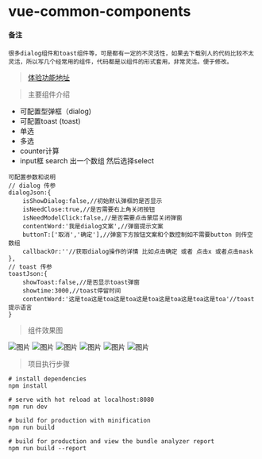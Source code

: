# vue-common-components
#### 备注
    很多dialog组件和toast组件等，可是都有一定的不灵活性，如果去下载别人的代码比较不太灵活，所以写几个经常用的组件，代码都是以组件的形式套用，非常灵活。便于修改。

> [体验功能地址](http://vue.zeroyh.cn/)

> 主要组件介绍

* 可配置型弹框（dialog)
* 可配置toast (toast)
* 单选
* 多选
* counter计算
* input框 search 出一个数组 然后选择select

```
可配置参数和说明
// dialog 传参
dialogJson:{
    isShowDialog:false,//初始默认弹框的是否显示
    isNeedClose:true,//是否需要右上角关闭按钮
    isNeedModelClick:false,//是否需要点击蒙层关闭弹窗
    contentWord:'我是dialog文案',//弹窗提示文案
    buttonT:['取消','确定'],//弹窗下方按钮文案和个数控制如不需要button 则传空数组
    callbackOr:''//获取dialog操作的详情 比如点击确定 或者 点击x 或者点击mask
},
// toast 传参
toastJson:{
    showToast:false,//是否显示toast弹窗
    showtime:3000,//toast停留时间
    contentWord:'这是toa这是toa这是toa这是toa这是toa这是toa这是toa'//toast提示语言
}
```

> 组件效果图

![图片](http://oqt0cgoq9.bkt.clouddn.com/vue-components-muchooer.jpg)
![图片](http://oqt0cgoq9.bkt.clouddn.com/vue-components-dialog.jpg)
![图片](http://oqt0cgoq9.bkt.clouddn.com/vue-components-toast.jpg)
![图片](http://oqt0cgoq9.bkt.clouddn.com/vue-components-chooser.jpg)
![图片](http://oqt0cgoq9.bkt.clouddn.com/vue-components-selections.jpg)
![图片](http://oqt0cgoq9.bkt.clouddn.com/vue-components-counter.jpg)

> 项目执行步骤

```
# install dependencies
npm install

# serve with hot reload at localhost:8080
npm run dev

# build for production with minification
npm run build

# build for production and view the bundle analyzer report
npm run build --report
```




